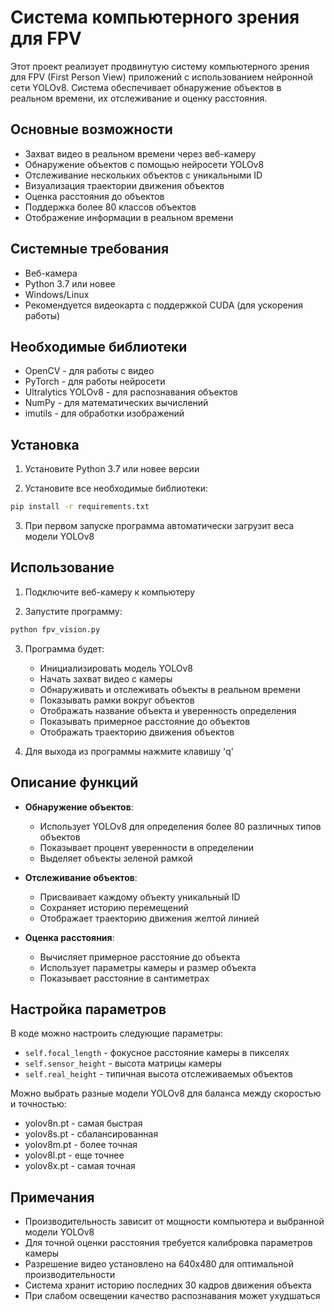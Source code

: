 # Система компьютерного зрения для FPV

Этот проект реализует продвинутую систему компьютерного зрения для FPV (First Person View) приложений с использованием нейронной сети YOLOv8. Система обеспечивает обнаружение объектов в реальном времени, их отслеживание и оценку расстояния.

## Основные возможности

- Захват видео в реальном времени через веб-камеру
- Обнаружение объектов с помощью нейросети YOLOv8
- Отслеживание нескольких объектов с уникальными ID
- Визуализация траектории движения объектов
- Оценка расстояния до объектов
- Поддержка более 80 классов объектов
- Отображение информации в реальном времени

## Системные требования

- Веб-камера
- Python 3.7 или новее
- Windows/Linux
- Рекомендуется видеокарта с поддержкой CUDA (для ускорения работы)

## Необходимые библиотеки

- OpenCV - для работы с видео
- PyTorch - для работы нейросети
- Ultralytics YOLOv8 - для распознавания объектов
- NumPy - для математических вычислений
- imutils - для обработки изображений

## Установка

1. Установите Python 3.7 или новее версии

2. Установите все необходимые библиотеки:
```bash
pip install -r requirements.txt
```

3. При первом запуске программа автоматически загрузит веса модели YOLOv8

## Использование

1. Подключите веб-камеру к компьютеру

2. Запустите программу:
```bash
python fpv_vision.py
```

3. Программа будет:
   - Инициализировать модель YOLOv8
   - Начать захват видео с камеры
   - Обнаруживать и отслеживать объекты в реальном времени
   - Показывать рамки вокруг объектов
   - Отображать название объекта и уверенность определения
   - Показывать примерное расстояние до объектов
   - Отображать траекторию движения объектов

4. Для выхода из программы нажмите клавишу 'q'

## Описание функций

- **Обнаружение объектов**: 
  - Использует YOLOv8 для определения более 80 различных типов объектов
  - Показывает процент уверенности в определении
  - Выделяет объекты зеленой рамкой

- **Отслеживание объектов**: 
  - Присваивает каждому объекту уникальный ID
  - Сохраняет историю перемещений
  - Отображает траекторию движения желтой линией

- **Оценка расстояния**: 
  - Вычисляет примерное расстояние до объекта
  - Использует параметры камеры и размер объекта
  - Показывает расстояние в сантиметрах

## Настройка параметров

В коде можно настроить следующие параметры:

- `self.focal_length` - фокусное расстояние камеры в пикселях
- `self.sensor_height` - высота матрицы камеры
- `self.real_height` - типичная высота отслеживаемых объектов

Можно выбрать разные модели YOLOv8 для баланса между скоростью и точностью:
- yolov8n.pt - самая быстрая
- yolov8s.pt - сбалансированная
- yolov8m.pt - более точная
- yolov8l.pt - еще точнее
- yolov8x.pt - самая точная

## Примечания

- Производительность зависит от мощности компьютера и выбранной модели YOLOv8
- Для точной оценки расстояния требуется калибровка параметров камеры
- Разрешение видео установлено на 640x480 для оптимальной производительности
- Система хранит историю последних 30 кадров движения объекта
- При слабом освещении качество распознавания может ухудшаться 